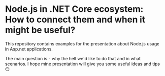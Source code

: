 # Node.js in .NET Core ecosystem: How to connect them and when it might be useful?
This repository contains examples for the presentation about Node.js usage in Asp.net applications.

The main question is - why the hell we'd like to do that and in what scenarios. I hope mine presentation will give you some useful ideas and tips :smirk: